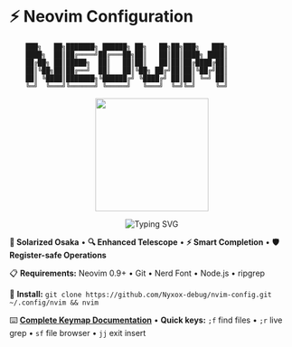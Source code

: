 # ⚡ Neovim Configuration

```
    ███╗   ██╗███████╗ ██████╗ ██╗   ██╗██╗███╗   ███╗
    ████╗  ██║██╔════╝██╔═══██╗██║   ██║██║████╗ ████║
    ██╔██╗ ██║█████╗  ██║   ██║██║   ██║██║██╔████╔██║
    ██║╚██╗██║██╔══╝  ██║   ██║╚██╗ ██╔╝██║██║╚██╔╝██║
    ██║ ╚████║███████╗╚██████╔╝ ╚████╔╝ ██║██║ ╚═╝ ██║
    ╚═╝  ╚═══╝╚══════╝ ╚═════╝   ╚═══╝  ╚═╝╚═╝     ╚═╝
```

<div align="center">
  <img src="https://raw.githubusercontent.com/neovim/neovim.github.io/master/logos/neovim-logo-300x87.png" width="200"/>
  
  ![Typing SVG](https://readme-typing-svg.herokuapp.com?font=Fira+Code&pause=1000&color=6366F1&center=true&width=435&lines=A+blazingly+fast+Neovim+setup;Built+on+LazyVim+%E2%9A%A1;Developer-focused+%F0%9F%9A%80;TypeScript+%E2%80%A2+React+%E2%80%A2+Lua;Custom+keymaps+%E2%9C%A8)
</div>

**🎨 Solarized Osaka** • **🔍 Enhanced Telescope** • **⚡ Smart Completion** • **🛡️ Register-safe Operations**

📋 **Requirements:** Neovim 0.9+ • Git • Nerd Font • Node.js • ripgrep

🚀 **Install:** `git clone https://github.com/Nyxox-debug/nvim-config.git ~/.config/nvim && nvim`

⌨️ **[Complete Keymap Documentation](keymaps.md)** • **Quick keys:** `;f` find files • `;r` live grep • `sf` file browser • `jj` exit insert
